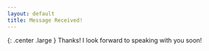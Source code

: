 ```yaml
---
layout: default
title: Message Received!
---
```


{: .center .large }
Thanks! I look forward to speaking with you soon!
